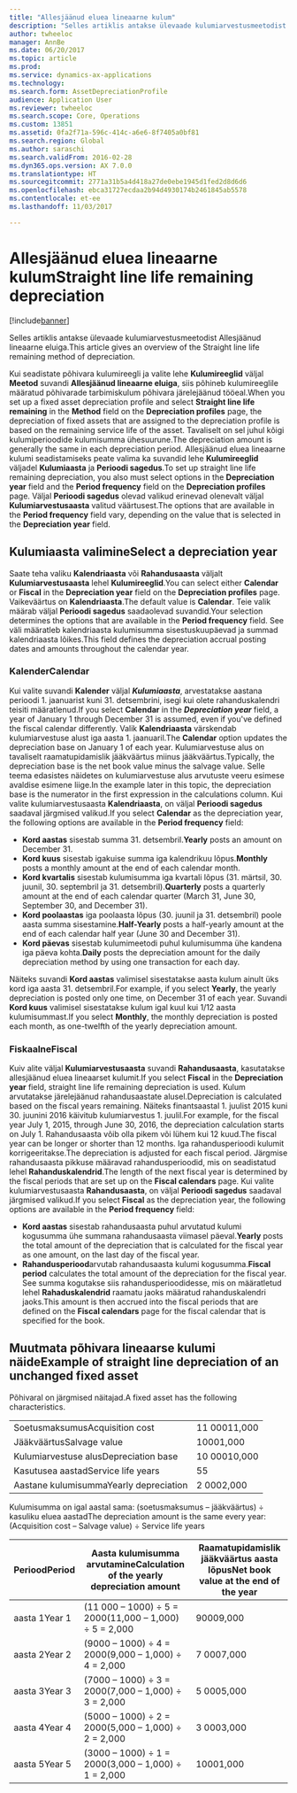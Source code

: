 ```yaml
---
title: "Allesjäänud eluea lineaarne kulum"
description: "Selles artiklis antakse ülevaade kulumiarvestusmeetodist Allesjäänud lineaarne eluiga."
author: twheeloc
manager: AnnBe
ms.date: 06/20/2017
ms.topic: article
ms.prod: 
ms.service: dynamics-ax-applications
ms.technology: 
ms.search.form: AssetDepreciationProfile
audience: Application User
ms.reviewer: twheeloc
ms.search.scope: Core, Operations
ms.custom: 13851
ms.assetid: 0fa2f71a-596c-414c-a6e6-8f7405a0bf81
ms.search.region: Global
ms.author: saraschi
ms.search.validFrom: 2016-02-28
ms.dyn365.ops.version: AX 7.0.0
ms.translationtype: HT
ms.sourcegitcommit: 2771a31b5a4d418a27de0ebe1945d1fed2d8d6d6
ms.openlocfilehash: ebca31727ecdaa2b94d4930174b2461845ab5578
ms.contentlocale: et-ee
ms.lasthandoff: 11/03/2017

---
```


# <a name="straight-line-life-remaining-depreciation"></a><span data-ttu-id="2f75d-103">Allesjäänud eluea lineaarne kulum</span><span class="sxs-lookup"><span data-stu-id="2f75d-103">Straight line life remaining depreciation</span></span>

[!include[banner](../includes/banner.md)]


<span data-ttu-id="2f75d-104">Selles artiklis antakse ülevaade kulumiarvestusmeetodist Allesjäänud lineaarne eluiga.</span><span class="sxs-lookup"><span data-stu-id="2f75d-104">This article gives an overview of the Straight line life remaining method of depreciation.</span></span>

<span data-ttu-id="2f75d-105">Kui seadistate põhivara kulumireegli ja valite lehe **Kulumireeglid** väljal **Meetod** suvandi **Allesjäänud lineaarne eluiga**, siis põhineb kulumireeglile määratud põhivarade tarbimiskulum põhivara järelejäänud tööeal.</span><span class="sxs-lookup"><span data-stu-id="2f75d-105">When you set up a fixed asset depreciation profile and select **Straight line life remaining** in the **Method** field on the **Depreciation profiles** page, the depreciation of fixed assets that are assigned to the depreciation profile is based on the remaining service life of the asset.</span></span> <span data-ttu-id="2f75d-106">Tavaliselt on sel juhul kõigi kulumiperioodide kulumisumma ühesuurune.</span><span class="sxs-lookup"><span data-stu-id="2f75d-106">The depreciation amount is generally the same in each depreciation period.</span></span> <span data-ttu-id="2f75d-107">Allesjäänud eluea lineaarne kulumi seadistamiseks peate valima ka suvandid lehe **Kulumireeglid** väljadel **Kulumiaasta** ja **Perioodi sagedus**.</span><span class="sxs-lookup"><span data-stu-id="2f75d-107">To set up straight line life remaining depreciation, you also must select options in the **Depreciation year** field and the **Period frequency** field on the **Depreciation profiles** page.</span></span> <span data-ttu-id="2f75d-108">Väljal **Perioodi sagedus** olevad valikud erinevad olenevalt väljal **Kulumiarvestusaasta** valitud väärtusest.</span><span class="sxs-lookup"><span data-stu-id="2f75d-108">The options that are available in the **Period frequency** field vary, depending on the value that is selected in the **Depreciation year** field.</span></span>

## <a name="select-a-depreciation-year"></a><span data-ttu-id="2f75d-109">Kulumiaasta valimine</span><span class="sxs-lookup"><span data-stu-id="2f75d-109">Select a depreciation year</span></span>
<span data-ttu-id="2f75d-110">Saate teha valiku **Kalendriaasta** või **Rahandusaasta** väljalt **Kulumiarvestusaasta** lehel **Kulumireeglid**.</span><span class="sxs-lookup"><span data-stu-id="2f75d-110">You can select either **Calendar** or **Fiscal** in the **Depreciation year** field on the **Depreciation profiles** page.</span></span> <span data-ttu-id="2f75d-111">Vaikeväärtus on **Kalendriaasta**.</span><span class="sxs-lookup"><span data-stu-id="2f75d-111">The default value is **Calendar**.</span></span> <span data-ttu-id="2f75d-112">Teie valik määrab väljal **Perioodi sagedus** saadaolevad suvandid.</span><span class="sxs-lookup"><span data-stu-id="2f75d-112">Your selection determines the options that are available in the **Period frequency** field.</span></span> <span data-ttu-id="2f75d-113">See väli määratleb kalendriaasta kulumisumma sisestuskuupäevad ja summad kalendriaasta lõikes.</span><span class="sxs-lookup"><span data-stu-id="2f75d-113">This field defines the depreciation accrual posting dates and amounts throughout the calendar year.</span></span>

### <a name="calendar"></a><span data-ttu-id="2f75d-114">Kalender</span><span class="sxs-lookup"><span data-stu-id="2f75d-114">Calendar</span></span>

<span data-ttu-id="2f75d-115">Kui valite suvandi **Kalender** väljal ***Kulumiaasta***, arvestatakse aastana perioodi 1. jaanuarist kuni 31. detsembrini, isegi kui olete rahanduskalendri teisiti määratlenud.</span><span class="sxs-lookup"><span data-stu-id="2f75d-115">If you select **Calendar** in the ***Depreciation year*** field, a year of January 1 through December 31 is assumed, even if you've defined the fiscal calendar differently.</span></span> <span data-ttu-id="2f75d-116">Valik **Kalendriaasta** värskendab kulumiarvestuse alust iga aasta 1. jaanuaril.</span><span class="sxs-lookup"><span data-stu-id="2f75d-116">The **Calendar** option updates the depreciation base on January 1 of each year.</span></span> <span data-ttu-id="2f75d-117">Kulumiarvestuse alus on tavaliselt raamatupidamislik jääkväärtus miinus jääkväärtus.</span><span class="sxs-lookup"><span data-stu-id="2f75d-117">Typically, the depreciation base is the net book value minus the salvage value.</span></span> <span data-ttu-id="2f75d-118">Selle teema edasistes näidetes on kulumiarvestuse alus arvutuste veeru esimese avaldise esimene liige.</span><span class="sxs-lookup"><span data-stu-id="2f75d-118">In the example later in this topic, the depreciation base is the numerator in the first expression in the calculations column.</span></span> <span data-ttu-id="2f75d-119">Kui valite kulumiarvestusaasta **Kalendriaasta**, on väljal **Perioodi sagedus** saadaval järgmised valikud.</span><span class="sxs-lookup"><span data-stu-id="2f75d-119">If you select **Calendar** as the depreciation year, the following options are available in the **Period frequency** field:</span></span>

-   <span data-ttu-id="2f75d-120">**Kord aastas** sisestab summa 31. detsembril.</span><span class="sxs-lookup"><span data-stu-id="2f75d-120">**Yearly** posts an amount on December 31.</span></span>
-   <span data-ttu-id="2f75d-121">**Kord kuus** sisestab igakuise summa iga kalendrikuu lõpus.</span><span class="sxs-lookup"><span data-stu-id="2f75d-121">**Monthly** posts a monthly amount at the end of each calendar month.</span></span>
-   <span data-ttu-id="2f75d-122">**Kord kvartalis** sisestab kulumisumma iga kvartali lõpus (31. märtsil, 30. juunil, 30. septembril ja 31. detsembril).</span><span class="sxs-lookup"><span data-stu-id="2f75d-122">**Quarterly** posts a quarterly amount at the end of each calendar quarter (March 31, June 30, September 30, and December 31).</span></span>
-   <span data-ttu-id="2f75d-123">**Kord poolaastas** iga poolaasta lõpus (30. juunil ja 31. detsembril) poole aasta summa sisestamine.</span><span class="sxs-lookup"><span data-stu-id="2f75d-123">**Half-Yearly** posts a half-yearly amount at the end of each calendar half year (June 30 and December 31).</span></span>
-   <span data-ttu-id="2f75d-124">**Kord päevas** sisestab kulumimeetodi puhul kulumisumma ühe kandena iga päeva kohta.</span><span class="sxs-lookup"><span data-stu-id="2f75d-124">**Daily** posts the depreciation amount for the daily depreciation method by using one transaction for each day.</span></span>

<span data-ttu-id="2f75d-125">Näiteks suvandi **Kord aastas** valimisel sisestatakse aasta kulum ainult üks kord iga aasta 31. detsembril.</span><span class="sxs-lookup"><span data-stu-id="2f75d-125">For example, if you select **Yearly**, the yearly depreciation is posted only one time, on December 31 of each year.</span></span> <span data-ttu-id="2f75d-126">Suvandi **Kord kuus** valimisel sisestatakse kulum igal kuul kui 1/12 aasta kulumisummast.</span><span class="sxs-lookup"><span data-stu-id="2f75d-126">If you select **Monthly**, the monthly depreciation is posted each month, as one-twelfth of the yearly depreciation amount.</span></span>

### <a name="fiscal"></a><span data-ttu-id="2f75d-127">Fiskaalne</span><span class="sxs-lookup"><span data-stu-id="2f75d-127">Fiscal</span></span>

<span data-ttu-id="2f75d-128">Kuiv alite väljal **Kulumiarvestusaasta** suvandi **Rahandusaasta**, kasutatakse allesjäänud eluea lineaarset kulumit.</span><span class="sxs-lookup"><span data-stu-id="2f75d-128">If you select **Fiscal** in the **Depreciation year** field, straight line life remaining depreciation is used.</span></span> <span data-ttu-id="2f75d-129">Kulum arvutatakse järelejäänud rahandusaastate alusel.</span><span class="sxs-lookup"><span data-stu-id="2f75d-129">Depreciation is calculated based on the fiscal years remaining.</span></span> <span data-ttu-id="2f75d-130">Näiteks finantsaastal 1. juulist 2015 kuni 30. juunini 2016 käivitub kulumiarvestus 1. juulil.</span><span class="sxs-lookup"><span data-stu-id="2f75d-130">For example, for the fiscal year July 1, 2015, through June 30, 2016, the depreciation calculation starts on July 1.</span></span> <span data-ttu-id="2f75d-131">Rahandusaasta võib olla pikem või lühem kui 12 kuud.</span><span class="sxs-lookup"><span data-stu-id="2f75d-131">The fiscal year can be longer or shorter than 12 months.</span></span> <span data-ttu-id="2f75d-132">Iga rahandusperioodi kulumit korrigeeritakse.</span><span class="sxs-lookup"><span data-stu-id="2f75d-132">The depreciation is adjusted for each fiscal period.</span></span> <span data-ttu-id="2f75d-133">Järgmise rahandusaasta pikkuse määravad rahandusperioodid, mis on seadistatud lehel **Rahanduskalendrid**.</span><span class="sxs-lookup"><span data-stu-id="2f75d-133">The length of the next fiscal year is determined by the fiscal periods that are set up on the **Fiscal calendars** page.</span></span> <span data-ttu-id="2f75d-134">Kui valite kulumiarvestusaasta **Rahandusaasta**, on väljal **Perioodi sagedus** saadaval järgmised valikud.</span><span class="sxs-lookup"><span data-stu-id="2f75d-134">If you select **Fiscal** as the depreciation year, the following options are available in the **Period frequency** field:</span></span>

-   <span data-ttu-id="2f75d-135">**Kord aastas** sisestab rahandusaasta puhul arvutatud kulumi kogusumma ühe summana rahandusaasta viimasel päeval.</span><span class="sxs-lookup"><span data-stu-id="2f75d-135">**Yearly** posts the total amount of the depreciation that is calculated for the fiscal year as one amount, on the last day of the fiscal year.</span></span>
-   <span data-ttu-id="2f75d-136">**Rahandusperiood**arvutab rahandusaasta kulumi kogusumma.</span><span class="sxs-lookup"><span data-stu-id="2f75d-136">**Fiscal period** calculates the total amount of the depreciation for the fiscal year.</span></span> <span data-ttu-id="2f75d-137">See summa kogutakse siis rahandusperioodidesse, mis on määratletud lehel **Rahaduskalendrid** raamatu jaoks määratud rahanduskalendri jaoks.</span><span class="sxs-lookup"><span data-stu-id="2f75d-137">This amount is then accrued into the fiscal periods that are defined on the **Fiscal calendars** page for the fiscal calendar that is specified for the book.</span></span>

## <a name="example-of-straight-line-depreciation-of-an-unchanged-fixed-asset"></a><span data-ttu-id="2f75d-138">Muutmata põhivara lineaarse kulumi näide</span><span class="sxs-lookup"><span data-stu-id="2f75d-138">Example of straight line depreciation of an unchanged fixed asset</span></span>
<span data-ttu-id="2f75d-139">Põhivaral on järgmised näitajad.</span><span class="sxs-lookup"><span data-stu-id="2f75d-139">A fixed asset has the following characteristics.</span></span>

|                     |        |
|---------------------|--------|
| <span data-ttu-id="2f75d-140">Soetusmaksumus</span><span class="sxs-lookup"><span data-stu-id="2f75d-140">Acquisition cost</span></span>    | <span data-ttu-id="2f75d-141">11 000</span><span class="sxs-lookup"><span data-stu-id="2f75d-141">11,000</span></span> |
| <span data-ttu-id="2f75d-142">Jääkväärtus</span><span class="sxs-lookup"><span data-stu-id="2f75d-142">Salvage value</span></span>       | <span data-ttu-id="2f75d-143">1000</span><span class="sxs-lookup"><span data-stu-id="2f75d-143">1,000</span></span>  |
| <span data-ttu-id="2f75d-144">Kulumiarvestuse alus</span><span class="sxs-lookup"><span data-stu-id="2f75d-144">Depreciation base</span></span>   | <span data-ttu-id="2f75d-145">10 000</span><span class="sxs-lookup"><span data-stu-id="2f75d-145">10,000</span></span> |
| <span data-ttu-id="2f75d-146">Kasutusea aastad</span><span class="sxs-lookup"><span data-stu-id="2f75d-146">Service life years</span></span>  | <span data-ttu-id="2f75d-147">5</span><span class="sxs-lookup"><span data-stu-id="2f75d-147">5</span></span>      |
| <span data-ttu-id="2f75d-148">Aastane kulumisumma</span><span class="sxs-lookup"><span data-stu-id="2f75d-148">Yearly depreciation</span></span> | <span data-ttu-id="2f75d-149">2 000</span><span class="sxs-lookup"><span data-stu-id="2f75d-149">2,000</span></span>  |

<span data-ttu-id="2f75d-150">Kulumisumma on igal aastal sama: (soetusmaksumus – jääkväärtus) ÷ kasuliku eluea aastad</span><span class="sxs-lookup"><span data-stu-id="2f75d-150">The depreciation amount is the same every year: (Acquisition cost – Salvage value) ÷ Service life years</span></span>

| <span data-ttu-id="2f75d-151">Periood</span><span class="sxs-lookup"><span data-stu-id="2f75d-151">Period</span></span> | <span data-ttu-id="2f75d-152">Aasta kulumisumma arvutamine</span><span class="sxs-lookup"><span data-stu-id="2f75d-152">Calculation of the yearly depreciation amount</span></span> | <span data-ttu-id="2f75d-153">Raamatupidamislik jääkväärtus aasta lõpus</span><span class="sxs-lookup"><span data-stu-id="2f75d-153">Net book value at the end of the year</span></span> |
|--------|-----------------------------------------------|---------------------------------------|
| <span data-ttu-id="2f75d-154">aasta 1</span><span class="sxs-lookup"><span data-stu-id="2f75d-154">Year 1</span></span> | <span data-ttu-id="2f75d-155">(11 000 – 1000) ÷ 5 = 2000</span><span class="sxs-lookup"><span data-stu-id="2f75d-155">(11,000 – 1,000) ÷ 5 = 2,000</span></span>                  | <span data-ttu-id="2f75d-156">9000</span><span class="sxs-lookup"><span data-stu-id="2f75d-156">9,000</span></span>                                 |
| <span data-ttu-id="2f75d-157">aasta 2</span><span class="sxs-lookup"><span data-stu-id="2f75d-157">Year 2</span></span> | <span data-ttu-id="2f75d-158">(9000 – 1000) ÷ 4 = 2000</span><span class="sxs-lookup"><span data-stu-id="2f75d-158">(9,000 – 1,000) ÷ 4 = 2,000</span></span>                   | <span data-ttu-id="2f75d-159">7 000</span><span class="sxs-lookup"><span data-stu-id="2f75d-159">7,000</span></span>                                 |
| <span data-ttu-id="2f75d-160">aasta 3</span><span class="sxs-lookup"><span data-stu-id="2f75d-160">Year 3</span></span> | <span data-ttu-id="2f75d-161">(7000 – 1000) ÷ 3 = 2000</span><span class="sxs-lookup"><span data-stu-id="2f75d-161">(7,000 – 1,000) ÷ 3 = 2,000</span></span>                   | <span data-ttu-id="2f75d-162">5 000</span><span class="sxs-lookup"><span data-stu-id="2f75d-162">5,000</span></span>                                 |
| <span data-ttu-id="2f75d-163">aasta 4</span><span class="sxs-lookup"><span data-stu-id="2f75d-163">Year 4</span></span> | <span data-ttu-id="2f75d-164">(5000 – 1000) ÷ 2 = 2000</span><span class="sxs-lookup"><span data-stu-id="2f75d-164">(5,000 – 1,000) ÷ 2 = 2,000</span></span>                   | <span data-ttu-id="2f75d-165">3 000</span><span class="sxs-lookup"><span data-stu-id="2f75d-165">3,000</span></span>                                 |
| <span data-ttu-id="2f75d-166">aasta 5</span><span class="sxs-lookup"><span data-stu-id="2f75d-166">Year 5</span></span> | <span data-ttu-id="2f75d-167">(3000 – 1000) ÷ 1 = 2000</span><span class="sxs-lookup"><span data-stu-id="2f75d-167">(3,000 – 1,000) ÷ 1 = 2,000</span></span>                   | <span data-ttu-id="2f75d-168">1000</span><span class="sxs-lookup"><span data-stu-id="2f75d-168">1,000</span></span>                                 |






